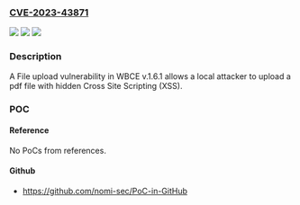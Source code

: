 ### [CVE-2023-43871](https://cve.mitre.org/cgi-bin/cvename.cgi?name=CVE-2023-43871)
![](https://img.shields.io/static/v1?label=Product&message=n%2Fa&color=blue)
![](https://img.shields.io/static/v1?label=Version&message=n%2Fa&color=blue)
![](https://img.shields.io/static/v1?label=Vulnerability&message=n%2Fa&color=brighgreen)

### Description

A File upload vulnerability in WBCE v.1.6.1 allows a local attacker to upload a pdf file with hidden Cross Site Scripting (XSS).

### POC

#### Reference
No PoCs from references.

#### Github
- https://github.com/nomi-sec/PoC-in-GitHub

